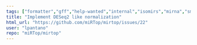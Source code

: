 ```yaml
---
tags: ["formatter","gff","help-wanted","internal","isomirs","mirna","smallrna-seq"]
title: "Implement DESeq2 like normalization"
html_url: "https://github.com/miRTop/mirtop/issues/22"
user: "lpantano"
repo: "miRTop/mirtop"
---
```


